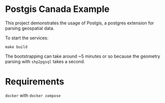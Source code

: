 # Postgis Canada Example

This project demonstrates the usage of Postgis, a postgres extension for parsing geospatial data.

To start the services:

`make build`

The bootstrapping can take around ~5 minutes or so because the geometry parsing with `shp2pgsql` takes a second.

# Requirements

`docker` with `docker compose`